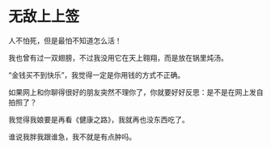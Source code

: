# 无敌上上签

人不怕死，但是最怕不知道怎么活！ 

我也曾有过一双翅膀，不过我没用它在天上翱翔，而是放在锅里炖汤。 

“金钱买不到快乐”，我觉得一定是你用钱的方式不正确。 

如果网上和你聊得很好的朋友突然不理你了，你就要好好反思：是不是在网上发自拍照了？ 

我觉得我娘要是再看《健康之路》，我就再也没东西吃了。 

谁说我胖我跟谁急，我不就是有点肿吗。